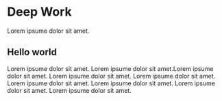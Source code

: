 # Deep Work

Lorem ipsume dolor sit amet.

## Hello world

Lorem ipsume dolor sit amet. Lorem ipsume dolor sit amet.Lorem ipsume dolor sit amet. Lorem ipsume dolor sit amet. Lorem ipsume dolor sit amet. Lorem ipsume dolor sit amet. Lorem ipsume dolor sit amet. Lorem ipsume dolor sit amet. Lorem ipsume dolor sit amet.
